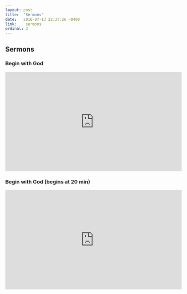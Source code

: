 ```yaml
---
layout: post
title:  "Sermons"
date:   2016-07-13 22:37:26 -0400
link:    sermons
ordinal: 3
---
```


## Sermons

### Begin with God
<iframe width="560" height="315" src="https://www.youtube.com/embed/Jw-Y_ceGpKU" frameborder="0" allowfullscreen></iframe>

### Begin with God (begins at 20 min)
<iframe width="560" height="315" src="https://www.youtube.com/embed/DeQCVMJYDpQ" frameborder="0" allowfullscreen></iframe>
